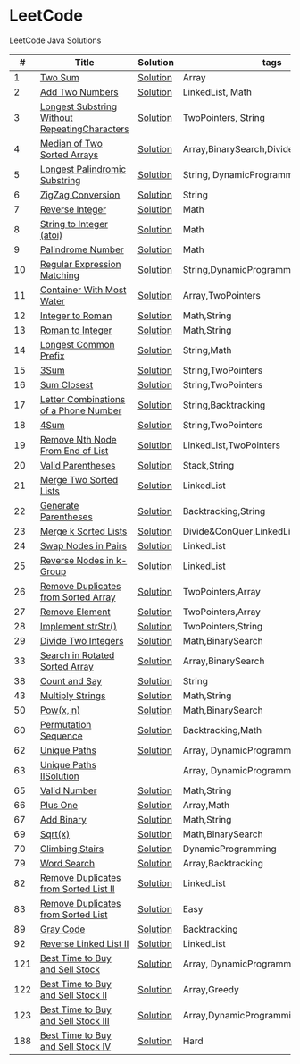 LeetCode
========

LeetCode Java Solutions

| # | Title | Solution | tags | Difficulty | Frequency |
|---| ----- | -------- | ---------- | ------------ | --------------- |
|1|[Two Sum](https://oj.leetcode.com/problems/two-sum/)|[Solution](https://github.com/BranY/myPratice/blob/master/LeetCode/java/Array/Solution1.java)| Array|Medium|5|
|2|[Add Two Numbers](https://oj.leetcode.com/problems/add-two-numbers/)|[Solution](https://github.com/BranY/myPratice/blob/master/LeetCode/java/LinkedList/Solution2.java)|LinkedList, Math|Medium|4|
|3|[Longest Substring Without RepeatingCharacters](https://oj.leetcode.com/problems/longest-substring-without-repeating-characters/)|[Solution](https://github.com/BranY/myPratice/blob/master/LeetCode/java/String/Solution3.java)|TwoPointers, String|Medium|2|
|4|[Median of Two Sorted Arrays](https://leetcode.com/problems/median-of-two-sorted-arrays/)|[Solution](https://github.com/BranY/myPratice/blob/master/LeetCode/java/BinarySearch/Solution4.java)|Array,BinarySearch,Divide&Conquer|Hard|3|
|5|[Longest Palindromic Substring](https://oj.leetcode.com/problems/longest-palindromic-substring/)|[Solution](https://github.com/BranY/myPratice/blob/master/LeetCode/java/String/Solution5.java)|String, DynamicProgramming|Medium|2|
|6|[ZigZag Conversion](https://leetcode.com/problems/zigzag-conversion/)|[Solution](https://github.com/BranY/myPratice/blob/master/LeetCode/java/String/Solution6.java)|String|Easy|1|
|7|[Reverse Integer ](https://leetcode.com/problems/reverse-integer/)|[Solution](https://github.com/BranY/myPratice/blob/master/LeetCode/java/Math/Solution7.java)|Math|Easy|3|
|8|[String to Integer (atoi)](https://leetcode.com/problems/string-to-integer-atoi/)|[Solution](https://github.com/BranY/myPratice/blob/master/LeetCode/java/Math/Solution8.java)|Math|Easy|5|
|9|[Palindrome Number](https://leetcode.com/problems/palindrome-number/)|[Solution](https://github.com/BranY/myPratice/blob/master/LeetCode/java/Math/Solution9.java)|Math|Easy|2|
|10|[Regular Expression Matching](https://leetcode.com/problems/regular-expression-matching/)|[Solution](https://github.com/BranY/myPratice/blob/master/LeetCode/java/DynimicProgramming/Solution10.java)|String,DynamicProgramming,Backtracking|Hard|2|
|11|[Container With Most Water](https://leetcode.com/problems/container-with-most-water/)|[Solution](https://github.com/BranY/myPratice/blob/master/LeetCode/java/TwoPointers/Solution11.java)|Array,TwoPointers|Medium|2|
|12|[Integer to Roman](https://leetcode.com/problems/integer-to-roman/)|[Solution](https://github.com/BranY/myPratice/blob/master/LeetCode/java/String/Solution12.java)|Math,String|Medium|4|
|13|[Roman to Integer](https://leetcode.com/problems/roman-to-integer/)|[Solution](https://github.com/BranY/myPratice/blob/master/LeetCode/java/String/Solution13.java)|Math,String|Easy|4|
|14|[Longest Common Prefix](https://leetcode.com/problems/longest-common-prefix/)|[Solution](https://github.com/BranY/myPratice/blob/master/LeetCode/java/String/Solution14.java)|String,Math|Easy|2
|15|[3Sum](https://leetcode.com/problems/3sum/)|[Solution](https://github.com/BranY/myPratice/blob/master/LeetCode/java/Array/Solution15.java)|String,TwoPointers|Medium|5|
|16|[Sum Closest](https://leetcode.com/problems/3sum-closest/)|[Solution](https://github.com/BranY/myPratice/blob/master/LeetCode/java/Array/Solution16.java)|String,TwoPointers|Medium|1|
|17|[Letter Combinations of a Phone Number](https://leetcode.com/problems/letter-combinations-of-a-phone-number/)|[Solution](https://github.com/BranY/myPratice/blob/master/LeetCode/java/Backtracking/Solution17.java)|String,Backtracking|Medium|2|
|18|[4Sum](https://leetcode.com/problems/4sum/)|[Solution](https://github.com/BranY/myPratice/blob/master/LeetCode/java/Array/Solution18.java)|String,TwoPointers|Medium|2|
|19|[Remove Nth Node From End of List](https://leetcode.com/problems/remove-nth-node-from-end-of-list/)|[Solution](https://github.com/BranY/myPratice/blob/master/LeetCode/java/LinkedList/Solution19.java)|LinkedList,TwoPointers|Easy|3|
|20|[Valid Parentheses](https://leetcode.com/problems/valid-parentheses/)|[Solution](https://github.com/BranY/myPratice/blob/master/LeetCode/java/Stack/Solution20.java)|Stack,String|Easy|5|
|21|[Merge Two Sorted Lists](https://leetcode.com/problems/merge-two-sorted-lists/)|[Solution](https://github.com/BranY/myPratice/blob/master/LeetCode/java/LinkedList/Solution21.java)|LinkedList|Easy|5|
|22|[Generate Parentheses](https://leetcode.com/problems/generate-parentheses/)|[Solution](https://github.com/BranY/myPratice/blob/master/LeetCode/java/String/Solution22.java)|Backtracking,String|Medium|4|
|23|[Merge k Sorted Lists](https://leetcode.com/problems/merge-k-sorted-lists/)|[Solution](https://github.com/BranY/myPratice/blob/master/LeetCode/java/Divide%26Conquer/Solution23.java)|Divide&ConQuer,LinkedList,Heap|Hard|4|
|24|[Swap Nodes in Pairs](https://leetcode.com/problems/swap-nodes-in-pairs/)|[Solution](https://github.com/BranY/myPratice/blob/master/LeetCode/java/LinkedList/Solution24.java)|LinkedList|Medium|4|
|25|[Reverse Nodes in k-Group](https://leetcode.com/problems/reverse-nodes-in-k-group/)|[Solution](https://github.com/BranY/myPratice/blob/master/LeetCode/java/LinkedList/Solution25.java)|LinkedList|hard|2|
|26|[Remove Duplicates from Sorted Array](https://leetcode.com/problems/remove-duplicates-from-sorted-array/)|[Solution](https://github.com/BranY/myPratice/blob/master/LeetCode/java/Array/Solution26.java)|TwoPointers,Array|Easy|3|
|27|[Remove Element](https://leetcode.com/problems/remove-element/)|[Solution](https://github.com/BranY/myPratice/blob/master/LeetCode/java/Array/Solution27.java)|TwoPointers,Array|Easy|4|
|28|[Implement strStr()](https://leetcode.com/problems/implement-strstr/)|[Solution](https://github.com/BranY/myPratice/blob/master/LeetCode/java/String/Solution28.java)|TwoPointers,String|Easy|5|
|29|[Divide Two Integers](https://leetcode.com/problems/divide-two-integers/)|[Solution](https://github.com/BranY/myPratice/blob/master/LeetCode/java/Math/Solution29.java)|Math,BinarySearch|Medium|3|
|33|[Search in Rotated Sorted Array](https://leetcode.com/problems/search-in-rotated-sorted-array/)|[Solution](https://github.com/BranY/myPratice/blob/master/LeetCode/java/BinarySearch/Solution33.java)|Array,BinarySearch|Hard|3|
|38|[Count and Say](https://leetcode.com/problems/count-and-say/)|[Solution](https://github.com/BranY/myPratice/blob/master/LeetCode/java/String/Solution38.java)|String|Easy|2|
|43|[Multiply Strings](https://leetcode.com/problems/multiply-strings/)|[Solution](https://github.com/BranY/myPratice/blob/master/LeetCode/java/String/Solution43.java)|Math,String|Medium|3|
|50|[Pow(x, n)](https://leetcode.com/problems/powx-n/)|[Solution](https://github.com/BranY/myPratice/blob/master/LeetCode/java/Math/Solution50.java)|Math,BinarySearch|Medium|5|
|60|[Permutation Sequence](https://leetcode.com/problems/permutation-sequence/)|[Solution](https://github.com/BranY/myPratice/blob/master/LeetCode/java/Backtracking/Solution60.java)|Backtracking,Math|Medium|3|
|62|[Unique Paths](https://oj.leetcode.com/problems/unique-paths/)|[Solution](https://github.com/BranY/myPratice/blob/master/LeetCode/java/DynimicProgramming/Solution62.java)|Array, DynamicProgramming|Medium|3|
|63|[Unique Paths II](https://oj.leetcode.com/problems/unique-paths-ii/)[Solution](https://github.com/BranY/myPratice/blob/master/LeetCode/java/DynimicProgramming/Solution63.java)||Array, DynamicProgramming|Medium|3|
|65|[Valid Number](https://leetcode.com/problems/valid-number/)|[Solution](https://github.com/BranY/myPratice/blob/master/LeetCode/java/Math/Solution65.java)|Math,String|Hard|3|
|66|[Plus One](https://leetcode.com/problems/plus-one/)|[Solution](https://github.com/BranY/myPratice/blob/master/LeetCode/java/Math/Solution66.java)|Array,Math|Easy|2|
|67|[Add Binary](https://leetcode.com/problems/add-binary/)|[Solution](https://github.com/BranY/myPratice/blob/master/LeetCode/java/Math/Solution67.java)|Math,String|Easy|2|
|69|[Sqrt(x)](https://leetcode.com/problems/sqrtx/)|[Solution](https://github.com/BranY/myPratice/blob/master/LeetCode/java/Math/Solution69.java)|Math,BinarySearch|Medium|4|
|70|[Climbing Stairs](https://leetcode.com/problems/climbing-stairs/)|[Solution](https://github.com/BranY/myPratice/blob/master/LeetCode/java/DynimicProgramming/Solution70.java)|DynamicProgramming|Medium|4|
|79|[Word Search](https://leetcode.com/problems/word-search/)|[Solution](https://github.com/BranY/myPratice/blob/master/LeetCode/java/Backtracking/Solution79.java)|Array,Backtracking|Medium|2|
|82|[Remove Duplicates from Sorted List II](https://leetcode.com/problems/remove-duplicates-from-sorted-list-ii/)|[Solution](https://github.com/BranY/myPratice/blob/master/LeetCode/java/LinkedList/Solution82.java)|LinkedList|Medium|2|
|83|[Remove Duplicates from Sorted List](https://leetcode.com/problems/remove-duplicates-from-sorted-list/)|[Solution](https://github.com/BranY/myPratice/blob/master/LeetCode/java/LinkedList/Solution83.java)|Easy|3|
|89|[Gray Code](https://leetcode.com/problems/gray-code/)|[Solution](https://github.com/BranY/myPratice/blob/master/LeetCode/java/Backtracking/Solution89.java)|Backtracking|Medium|2|
|92|[Reverse Linked List II](https://leetcode.com/problems/reverse-linked-list-ii/)|[Solution](https://github.com/BranY/myPratice/blob/master/LeetCode/java/LinkedList/Solution92.java)|LinkedList|Medium|2|
|121|[Best Time to Buy and Sell Stock](https://leetcode.com/problems/best-time-to-buy-and-sell-stock/)|[Solution](https://github.com/BranY/myPratice/blob/master/LeetCode/java/DynimicProgramming/Solution121.java)|Array, DynamicProgramming|Medium|1|
|122|[Best Time to Buy and Sell Stock II](https://leetcode.com/problems/best-time-to-buy-and-sell-stock-ii/)|[Solution](https://github.com/BranY/myPratice/blob/master/LeetCode/java/Greedy/Solution122.java)|Array,Greedy|Medium|1|
|123|[Best Time to Buy and Sell Stock III](https://leetcode.com/problems/best-time-to-buy-and-sell-stock-iii/)|[Solution](https://github.com/BranY/myPratice/blob/master/LeetCode/java/DynimicProgramming/Solution123.java)|Array,DynamicProgramming|Hard|1|
|188|[Best Time to Buy and Sell Stock IV](https://leetcode.com/problems/best-time-to-buy-and-sell-stock-iv/)|[Solution](https://github.com/BranY/myPratice/blob/master/LeetCode/java/DynimicProgramming/Solution188.java)|Hard|DynamicProgramming|2|